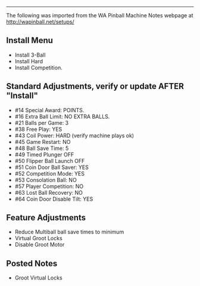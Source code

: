 ***
The following was imported from the WA Pinball Machine Notes webpage at http://wapinball.net/setups/
## Install Menu
-   Install 3-Ball
-   Install Hard
-   Install Competition.
## Standard Adjustments, verify or update AFTER "Install"
-   #14 Special Award: POINTS.
-   #16 Extra Ball Limit: NO EXTRA BALLS.
-   #21 Balls per Game: 3
-   #38 Free Play: YES
-   #43 Coil Power: HARD (verify machine plays ok)
-   #45 Game Restart: NO
-   #48 Ball Save Time: 5
-   #49 Timed Plunger OFF
-   #50 Flipper Ball Launch OFF
-   #51 Coin Door Ball Saver: YES
-   #52 Competition Mode: YES
-   #53 Consolation Ball: NO
-   #57 Player Competition: NO
-   #63 Lost Ball Recovery: NO
-   #64 Coin Door Disable Tilt: YES
## Feature Adjustments
-   Reduce Multiball ball save times to minimum
-   Virtual Groot Locks
-   Disable Groot Motor
## Posted Notes
-   Groot Virtual Locks